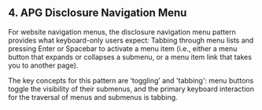 ## 4. APG Disclosure Navigation Menu

For website navigation menus, the disclosure navigation menu pattern provides what keyboard-only users expect: Tabbing through menu lists and pressing Enter or Spacebar to activate a menu item (i.e., either a menu button that expands or collapses a submenu, or a menu item link that takes you to another page).

The key concepts for this pattern are ‘toggling’ and 'tabbing': menu buttons toggle the visibility of their submenus, and the primary keyboard interaction for the traversal of menus and submenus is tabbing.
